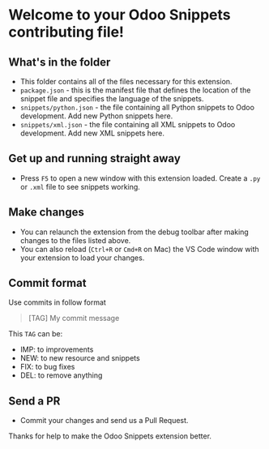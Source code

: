 # Welcome to your Odoo Snippets contributing file!

## What's in the folder
* This folder contains all of the files necessary for this extension.
* `package.json` - this is the manifest file that defines the location of the snippet file
and specifies the language of the snippets.
* `snippets/python.json` - the file containing all Python snippets to Odoo development. Add new Python snippets here.
* `snippets/xml.json` - the file containing all XML snippets to Odoo development. Add new XML snippets here.

## Get up and running straight away
* Press `F5` to open a new window with this extension loaded. Create a `.py` or `.xml` file to see snippets working.

## Make changes
* You can relaunch the extension from the debug toolbar after making changes to the files listed above.
* You can also reload (`Ctrl+R` or `Cmd+R` on Mac) the VS Code window with your extension to load your changes.

## Commit format

Use commits in follow format

> [TAG] My commit message

This `TAG` can be:

* IMP: to improvements
* NEW: to new resource and snippets
* FIX: to bug fixes
* DEL: to remove anything

## Send a PR
* Commit your changes and send us a Pull Request. 

Thanks for help to make the Odoo Snippets extension better.

